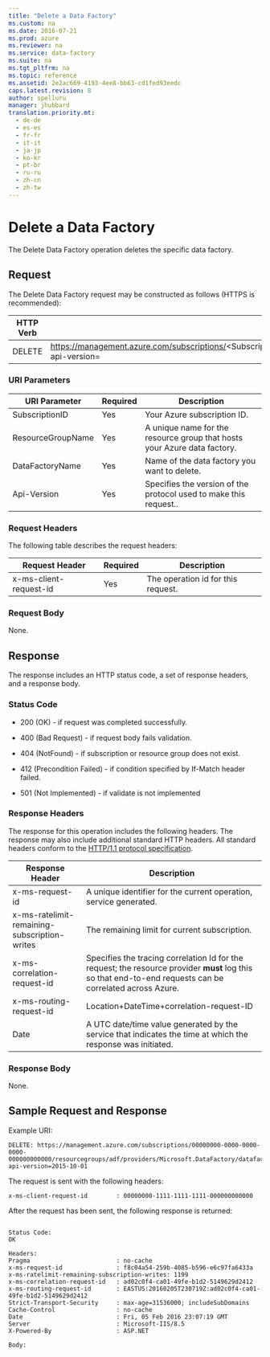 ```yaml
---
title: "Delete a Data Factory"
ms.custom: na
ms.date: 2016-07-21
ms.prod: azure
ms.reviewer: na
ms.service: data-factory
ms.suite: na
ms.tgt_pltfrm: na
ms.topic: reference
ms.assetid: 2e2ac669-4193-4ee8-bb63-cd1fed93eedc
caps.latest.revision: 8
author: spelluru
manager: jhubbard
translation.priority.mt: 
  - de-de
  - es-es
  - fr-fr
  - it-it
  - ja-jp
  - ko-kr
  - pt-br
  - ru-ru
  - zh-cn
  - zh-tw
---
```

# Delete a Data Factory
  The Delete Data Factory operation deletes the specific data factory.  
  
## Request  
 The Delete Data Factory request may be constructed as follows (HTTPS is recommended):  
  
|**HTTP Verb**|**Request URI**|**HTTP Version**|  
|-|-|-|  
|DELETE|https://management.azure.com/subscriptions/<SubscriptionID\>/resourcegroups/<ResourceGroupName\>/providers/Microsoft.DataFactory/datafactories/<DataFactoryName\>?api-version=<Api-Version>|HTTP/1.1|  
  
### URI Parameters  
  
|**URI Parameter**|**Required**|**Description**|  
|-|-|-|  
|SubscriptionID|Yes|Your Azure subscription ID.|  
|ResourceGroupName|Yes|A unique name for the resource group that hosts your Azure data factory.|  
|DataFactoryName|Yes|Name of the data factory you want to delete.|  
|Api-Version|Yes|Specifies the version of the protocol used to make this request..|  
  
### Request Headers  
 The following table describes the request headers:  
  
|**Request Header**|**Required**|**Description**|  
|-|-|-|  
|x-ms-client-request-id|Yes|The operation id for this request.|  
  
### Request Body  
 None.  
  
## Response  
 The response includes an HTTP status code, a set of response headers, and a response body.  
  
### Status Code  
  
-   200 (OK) - if request was completed successfully.  
  
-   400 (Bad Request) - if request body fails validation.  
  
-   404 (NotFound) - if subscription or resource group does not exist.  
  
-   412 (Precondition Failed) - if condition specified by If-Match header failed.  
  
-   501 (Not Implemented) - if validate is not implemented  
  
### Response Headers  
 The response for this operation includes the following headers. The response may also include additional standard HTTP headers. All standard headers conform to the [HTTP/1.1 protocol specification](http://go.microsoft.com/fwlink/?linkid=150478).  
  
|**Response Header**|**Description**|  
|-|-|  
|x-ms-request-id|A unique identifier for the current operation, service generated.|  
|x-ms-ratelimit-remaining-subscription-writes|The remaining limit for current subscription.|  
|x-ms-correlation-request-id|Specifies the tracing correlation Id for the request; the resource provider **must** log this so that end-to-end requests can be correlated across Azure.|  
|x-ms-routing-request-id|Location+DateTime+correlation-request-ID|  
|Date|A UTC date/time value generated by the service that indicates the time at which the response was initiated.|  
  
### Response Body  
 None.  
  
## Sample Request and Response  
 Example URI:  
  
```  
DELETE: https://management.azure.com/subscriptions/00000000-0000-0000-0000-000000000000/resourcegroups/adf/providers/Microsoft.DataFactory/datafactories/test?api-version=2015-10-01  
```  
  
 The request is sent with the following headers:  
  
```  
x-ms-client-request-id        : 00000000-1111-1111-1111-000000000000  
```  
  
 After the request has been sent, the following response is returned:  
  
```  
  
Status Code:  
OK  
  
Headers:  
Pragma                        : no-cache  
x-ms-request-id               : f8c04a54-259b-4085-b596-e6c97fa6433a  
x-ms-ratelimit-remaining-subscription-writes: 1199  
x-ms-correlation-request-id   : ad02c0f4-ca01-49fe-b1d2-5149629d2412  
x-ms-routing-request-id       : EASTUS:20160205T230719Z:ad02c0f4-ca01-49fe-b1d2-5149629d2412  
Strict-Transport-Security     : max-age=31536000; includeSubDomains  
Cache-Control                 : no-cache  
Date                          : Fri, 05 Feb 2016 23:07:19 GMT  
Server                        : Microsoft-IIS/8.5  
X-Powered-By                  : ASP.NET  
  
Body:  
  
```  
  
  